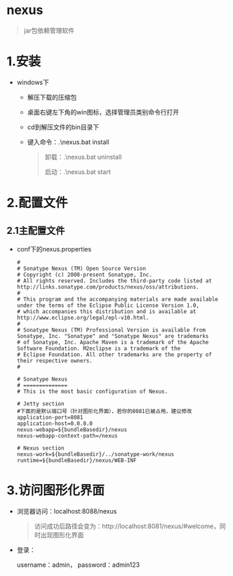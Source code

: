 # nexus

> jar包依赖管理软件

# 1.安装

- windows下

  - 解压下载的压缩包

  - 桌面右键左下角的win图标，选择管理员类别命令行打开

  - cd到解压文件的bin目录下

  - 键入命令：.\nexus.bat install

    > 卸载：.\nexus.bat uninstall
    >
    > 启动：.\nexus.bat start

# 2.配置文件

## 2.1主配置文件

- conf下的nexus.properties

  ```properties
  #
  # Sonatype Nexus (TM) Open Source Version
  # Copyright (c) 2008-present Sonatype, Inc.
  # All rights reserved. Includes the third-party code listed at http://links.sonatype.com/products/nexus/oss/attributions.
  #
  # This program and the accompanying materials are made available under the terms of the Eclipse Public License Version 1.0,
  # which accompanies this distribution and is available at http://www.eclipse.org/legal/epl-v10.html.
  #
  # Sonatype Nexus (TM) Professional Version is available from Sonatype, Inc. "Sonatype" and "Sonatype Nexus" are trademarks
  # of Sonatype, Inc. Apache Maven is a trademark of the Apache Software Foundation. M2eclipse is a trademark of the
  # Eclipse Foundation. All other trademarks are the property of their respective owners.
  #
  
  # Sonatype Nexus
  # ==============
  # This is the most basic configuration of Nexus.
  
  # Jetty section
  #下面的是默认端口号（针对图形化界面），若你的8081已被占用，建议修改
  application-port=8081
  application-host=0.0.0.0
  nexus-webapp=${bundleBasedir}/nexus
  nexus-webapp-context-path=/nexus
  
  # Nexus section
  nexus-work=${bundleBasedir}/../sonatype-work/nexus
  runtime=${bundleBasedir}/nexus/WEB-INF
  ```

  

# 3.访问图形化界面

- 浏览器访问：localhost:8088/nexus

  > 访问成功后路径会变为：http://localhost:8081/nexus/#welcome，同时出现图形化界面

- 登录：

  username：admin， password：admin123

